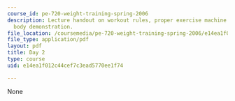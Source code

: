 ```yaml
---
course_id: pe-720-weight-training-spring-2006
description: Lecture handout on workout rules, proper exercise machine use, and lower
  body demonstration.
file_location: /coursemedia/pe-720-weight-training-spring-2006/e14ea1f012c44cef7c3ead5770ee1f74_day2.pdf
file_type: application/pdf
layout: pdf
title: Day 2
type: course
uid: e14ea1f012c44cef7c3ead5770ee1f74

---
```

None